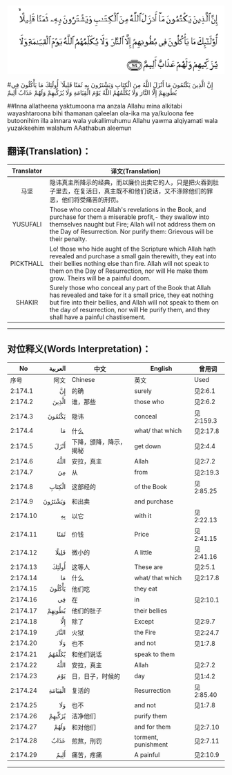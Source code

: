 ![002:174](images/002_174.gif)

#إِنَّ الَّذِينَ يَكْتُمُونَ مَا أَنْزَلَ اللَّهُ مِنَ الْكِتَابِ وَيَشْتَرُونَ بِهِ ثَمَنًا قَلِيلًا ۙ أُولَٰئِكَ مَا يَأْكُلُونَ فِي بُطُونِهِمْ إِلَّا النَّارَ وَلَا يُكَلِّمُهُمُ اللَّهُ يَوْمَ الْقِيَامَةِ وَلَا يُزَكِّيهِمْ وَلَهُمْ عَذَابٌ أَلِيمٌ 

##Inna allatheena yaktumoona ma anzala Allahu mina alkitabi wayashtaroona bihi thamanan qaleelan ola-ika ma ya/kuloona fee butoonihim illa alnnara wala yukallimuhumu Allahu yawma alqiyamati wala yuzakkeehim walahum AAathabun aleemun 

## 翻译(Translation)：

| Translator | 译文(Translation)                                            |
| :--------: | ------------------------------------------------------------ |
|    马坚    | 隐讳真主所降示的经典，而以廉价出卖它的人，只是把火吞到肚子里去，在复活日，真主既不和他们说话，又不涤除他们的罪恶，他们将受痛苦的刑罚。 |
|  YUSUFALI  | Those who conceal Allah's revelations in the Book, and purchase for them a miserable profit,- they swallow into themselves naught but Fire; Allah will not address them on the Day of Resurrection. Nor purify them: Grievous will be their penalty. |
| PICKTHALL  | Lo! those who hide aught of the Scripture which Allah hath revealed and purchase a small gain therewith, they eat into their bellies nothing else than fire. Allah will not speak to them on the Day of Resurrection, nor will He make them grow. Theirs will be a painful doom. |
|   SHAKIR   | Surely those who conceal any part of the Book that Allah has revealed and take for it a small price, they eat nothing but fire into their bellies, and Allah will not speak to them on the day of resurrection, nor will He purify them, and they shall have a painful chastisement. |

---

## 对位释义(Words Interpretation)：

| No   | العربية | 中文    | English | 曾用词 |
| ---- | ------: | ------- | ------- | ------ |
| 序号 |    阿文 | Chinese | 英文    | Used   |
| 2:174.1  | إِنَّ      | 的确                   | surely              | 见2:6.1   |
| 2:174.2  | الَّذِينَ   | 谁，那些               | those who           | 见2:6.2   |
| 2:174.3  | يَكْتُمُونَ  | 隐讳                   | conceal             | 见2:159.3 |
| 2:174.4  | مَا      | 什么                   | what/ that which    | 见2:17.8  |
| 2:174.5  | أَنْزَلَ    | 下降，颁降，降示，揭秘 | get down            | 见2:4.4   |
| 2:174.6  | اللَّهُ    | 安拉，真主             | Allah               | 见2:7.2 |
| 2:174.7  | مِنَ      | 从                     | from                | 见2:19.3 |
| 2:174.8  | الْكِتَابِ  | 这部经的        | of the Book        | 见2:85.25 |
| 2:174.9  | وَيَشْتَرُونَ | 和出卖                 | and purchase        |           |
| 2:174.10 | بِهِ      | 以它                   | with it             | 见2:22.13 |
| 2:174.11 | ثَمَنًا    | 价钱                   | Price               | 见2:41.15 |
| 2:174.12 | قَلِيلًا   | 微小的                 | A little            | 见2:41.16 |
| 2:174.13 | أُولَٰئِكَ   | 这等人                 | These are           | 见2:5.1   |
| 2:174.14 | مَا      | 什么                   | what/ that which    | 见2:17.8  |
| 2:174.15 | يَأْكُلُونَ  | 他们吃                 | they eat            |           |
| 2:174.16 | فِي      | 在                     | in                  | 见2:10.1  |
| 2:174.17 | بُطُونِهِمْ  | 他们的肚子             | their bellies       |           |
| 2:174.18 | إِلَّا     | 除了                   | Except              | 见2:9.7   |
| 2:174.19 | النَّارَ   | 火狱                   | the Fire            | 见2:24.7  |
| 2:174.20 | وَلَا     | 也不                   | and not             | 见1:7.8   |
| 2:174.21 | يُكَلِّمُهُمُ  | 和他们说话             | speak to them       |           |
| 2:174.22 | اللَّهُ    | 安拉，真主             | Allah               | 见2:7.2 |
| 2:174.23 | يَوْمَ     | 日，日子，时候的       | day                 | 见1:4.2   |
| 2:174.24 | الْقِيَامَةِ | 复活的                 | Resurrection        | 见2:85.40 |
| 2:174.25 | وَلَا     | 也不                   | and not             | 见1:7.8   |
| 2:174.26 | يُزَكِّيهِمْ  | 洁净他们               | purify them         |           |
| 2:174.27 | وَلَهُمْ    | 和对他们               | and for them        | 见2:7.10  |
| 2:174.28 | عَذَابٌ    | 煎熬，刑罚             | torment, punishment | 见2:7.11  |
| 2:174.29 | أَلِيمٌ    | 痛苦，疼痛             | A painful           | 见2:10.9  |

---
